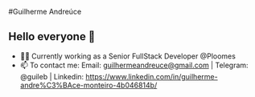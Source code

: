 #Guilherme Andreúce
## Hello everyone 👋

- 👩‍💻 Currently working as a Senior FullStack Developer @Ploomes
- 📫 To contact me: Email: guilhermeandreuce@gmail.com | Telegram: @guileb | Linkedin: https://www.linkedin.com/in/guilherme-andre%C3%BAce-monteiro-4b046814b/
